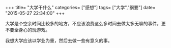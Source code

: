 +++
title= "大学干什么"
categories= ["感想"]
tags= ["大学","纲要"]
date= "2015-05-27 22:34:00"
+++

大学是个空余时间比较多的地方，不应该浪费这么多时间去做太多无聊的事件，更不要全身心的玩游戏。

我想大学应该以学业为重，然后去做一些有意义的事。

